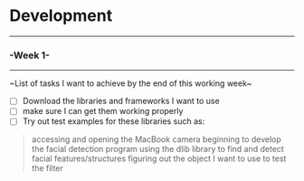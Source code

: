 # Development
-----------------------------------
### -Week 1-
----------------
~List of tasks I want to achieve by the end of this working week~
- [ ] Download the libraries and frameworks I want to use
- [ ] make sure I can get them working properly
- [ ] Try out test examples for these libraries such as:
 > accessing and opening the MacBook camera
> beginning to develop the facial detection program
> using the dlib library to find and detect facial features/structures
> figuring out the object I want to use to test the filter

